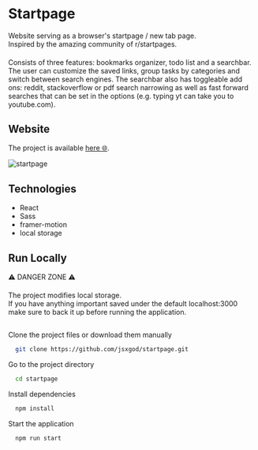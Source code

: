 
# Startpage
Website serving as a browser's startpage / new tab page.</br> 
Inspired by the amazing community of r/startpages.</br>
####
Consists of three features: bookmarks organizer, todo list and a searchbar. The user can customize the saved links, group tasks by categories and switch between search engines. The searchbar also has toggleable add ons: reddit, stackoverflow or pdf search narrowing as well as fast forward searches that can be set in the options (e.g. typing yt can take you to youtube.com).

## Website
The project is available [here 🌐](https://startpage-ksdev.netlify.app/).

![startpage](https://user-images.githubusercontent.com/22659815/172364640-f00a6764-2b71-4224-943f-e710b17f60f6.png)

## Technologies
- React
- Sass
- framer-motion
- local storage

## Run Locally
⚠️ DANGER ZONE ⚠️
####
The project modifies local storage.</br>
If you have anything important saved under the default localhost:3000 make sure to back it up before running the application.</br>
##
Clone the project files or download them manually

```bash
  git clone https://github.com/jsxgod/startpage.git
```

Go to the project directory

```bash
  cd startpage
```

Install dependencies

```bash
  npm install
```

Start the application

```bash
  npm run start
```

